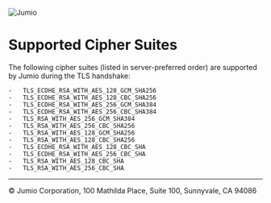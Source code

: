![Jumio](/images/Jumio-ID-Verification-Banner.png)

# Supported Cipher Suites

The following cipher suites (listed in server-preferred order) are supported by Jumio during the TLS handshake:

```
-	TLS_ECDHE_RSA_WITH_AES_128_GCM_SHA256
-	TLS_ECDHE_RSA_WITH_AES_128_CBC_SHA256
-	TLS_ECDHE_RSA_WITH_AES_256_GCM_SHA384
-	TLS_ECDHE_RSA_WITH_AES_256_CBC_SHA384
-	TLS_RSA_WITH_AES_256_GCM_SHA384
-	TLS_RSA_WITH_AES_256_CBC_SHA256
-	TLS_RSA_WITH_AES_128_GCM_SHA256
-	TLS_RSA_WITH_AES_128_CBC_SHA256
-	TLS_ECDHE_RSA_WITH_AES_128_CBC_SHA
-	TLS_ECDHE_RSA_WITH_AES_256_CBC_SHA
-	TLS_RSA_WITH_AES_128_CBC_SHA
-	TLS_RSA_WITH_AES_256_CBC_SHA
```


---
&copy; Jumio Corporation, 100 Mathilda Place, Suite 100, Sunnyvale, CA 94086
